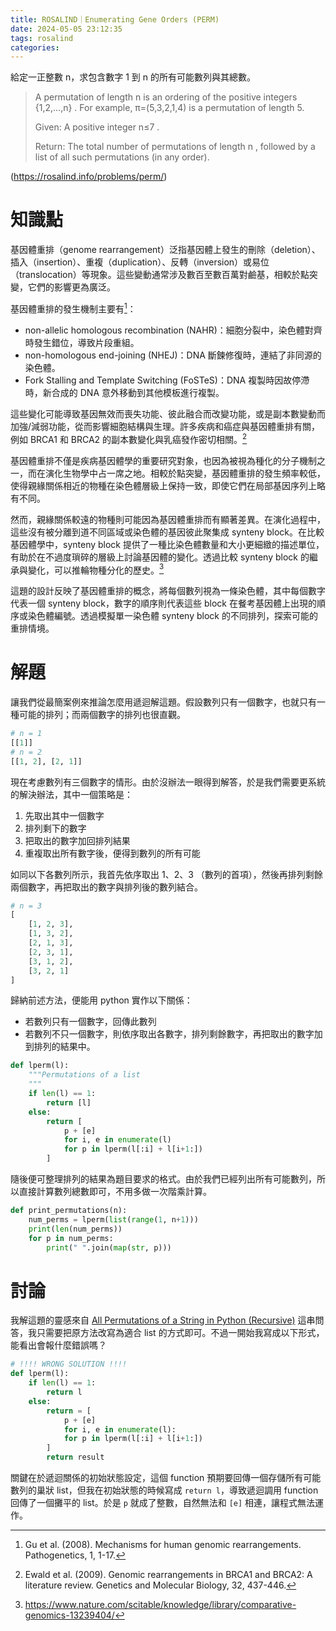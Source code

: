 ```yaml
---
title: ROSALIND｜Enumerating Gene Orders (PERM)
date: 2024-05-05 23:12:35
tags: rosalind 
categories:
---
```


給定一正整數 n，求包含數字 1 到 n 的所有可能數列與其總數。

> A permutation of length n is an ordering of the positive integers {1,2,…,n} . For example, π=(5,3,2,1,4) is a permutation of length 5.
>
> Given: A positive integer n≤7 .
>
> Return: The total number of permutations of length n , followed by a list of all such permutations (in any order).

(https://rosalind.info/problems/perm/)

<!--more-->

# 知識點

基因體重排（genome rearrangement）泛指基因體上發生的刪除（deletion）、插入（insertion）、重複（duplication）、反轉（inversion）或易位（translocation）等現象。這些變動通常涉及數百至數百萬對鹼基，相較於點突變，它們的影響更為廣泛。

基因體重排的發生機制主要有[^gu2008]：

- non-allelic homologous recombination (NAHR)：細胞分裂中，染色體對齊時發生錯位，導致片段重組。
- non-homologous end-joining (NHEJ)：DNA 斷鍊修復時，連結了非同源的染色體。
- Fork Stalling and Template Switching (FoSTeS)：DNA 複製時因故停滯時，新合成的 DNA 意外移動到其他模板進行複製。

這些變化可能導致基因無效而喪失功能、彼此融合而改變功能，或是副本數變動而加強/減弱功能，從而影響細胞結構與生理。許多疾病和癌症與基因體重排有關，例如 BRCA1 和 BRCA2 的副本數變化與乳癌發作密切相關。[^ewald2009]

基因體重排不僅是疾病基因體學的重要研究對象，也因為被視為種化的分子機制之一，而在演化生物學中占一席之地。相較於點突變，基因體重排的發生頻率較低，使得親緣關係相近的物種在染色體層級上保持一致，即使它們在局部基因序列上略有不同。

然而，親緣關係較遠的物種則可能因為基因體重排而有顯著差異。在演化過程中，這些沒有被分離到道不同區域或染色體的基因彼此聚集成 synteny block。在比較基因體學中，synteny block 提供了一種比染色體數量和大小更細緻的描述單位，有助於在不過度瑣碎的層級上討論基因體的變化。透過比較 synteny block 的繼承與變化，可以推輪物種分化的歷史。[^touchman2010]

這題的設計反映了基因體重排的概念，將每個數列視為一條染色體，其中每個數字代表一個 synteny block，數字的順序則代表這些 block 在餐考基因體上出現的順序或染色體編號。透過模擬單一染色體 synteny block 的不同排列，探索可能的重排情境。

[^ewald2009]: Ewald et al. (2009). Genomic rearrangements in BRCA1 and BRCA2: A literature review. Genetics and Molecular Biology, 32, 437-446.
[^gu2008]: Gu et al. (2008). Mechanisms for human genomic rearrangements. Pathogenetics, 1, 1-17.
[^touchman2010]: https://www.nature.com/scitable/knowledge/library/comparative-genomics-13239404/

# 解題

讓我們從最簡案例來推論怎麼用遞迴解這題。假設數列只有一個數字，也就只有一種可能的排列；而兩個數字的排列也很直觀。

```python
# n = 1
[[1]]
# n = 2
[[1, 2], [2, 1]]
```

現在考慮數列有三個數字的情形。由於沒辦法一眼得到解答，於是我們需要更系統的解決辦法，其中一個策略是：

1. 先取出其中一個數字
2. 排列剩下的數字
3. 把取出的數字加回排列結果
4. 重複取出所有數字後，便得到數列的所有可能

如同以下各數列所示，我首先依序取出 1、2、3 （數列的首項），然後再排列剩餘兩個數字，再把取出的數字與排列後的數列結合。

```python
# n = 3
[
    [1, 2, 3],
    [1, 3, 2],
    [2, 1, 3],
    [2, 3, 1],
    [3, 1, 2],
    [3, 2, 1]
]
```

歸納前述方法，便能用 python 實作以下關係：

- 若數列只有一個數字，回傳此數列
- 若數列不只一個數字，則依序取出各數字，排列剩餘數字，再把取出的數字加到排列的結果中。

```python
def lperm(l):
    """Permutations of a list
    """
    if len(l) == 1:
        return [l]
    else:
        return [
            p + [e]
            for i, e in enumerate(l)
            for p in lperm(l[:i] + l[i+1:])
        ]
```

隨後便可整理排列的結果為題目要求的格式。由於我們已經列出所有可能數列，所以直接計算數列總數即可，不用多做一次階乘計算。

```python
def print_permutations(n):
    num_perms = lperm(list(range(1, n+1)))
    print(len(num_perms))
    for p in num_perms:
        print(" ".join(map(str, p)))
```

# 討論

我解這題的靈感來自 [All Permutations of a String in Python (Recursive)](https://stackoverflow.com/questions/23116911/all-permutations-of-a-string-in-python-recursive) 這串問答，我只需要把原方法改寫為適合 list 的方式即可。不過一開始我寫成以下形式，能看出會報什麼錯誤嗎？

```python
# !!!! WRONG SOLUTION !!!!
def lperm(l):
    if len(l) == 1:
        return l
    else:
        return = [
            p + [e]
            for i, e in enumerate(l):
            for p in lperm(l[:i] + l[i+1:])
        ]
        return result
```

關鍵在於遞迴關係的初始狀態設定，這個 function 預期要回傳一個存儲所有可能數列的巢狀 list，但我在初始狀態的時候寫成 `return l`，導致遞迴調用 function 回傳了一個攤平的 list。於是 `p` 就成了整數，自然無法和 `[e]` 相連，讓程式無法運作。